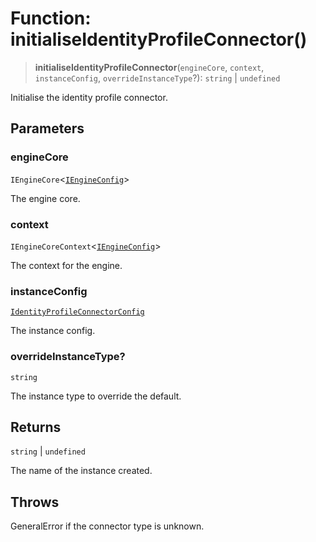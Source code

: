 # Function: initialiseIdentityProfileConnector()

> **initialiseIdentityProfileConnector**(`engineCore`, `context`, `instanceConfig`, `overrideInstanceType`?): `string` \| `undefined`

Initialise the identity profile connector.

## Parameters

### engineCore

`IEngineCore`\<[`IEngineConfig`](../interfaces/IEngineConfig.md)\>

The engine core.

### context

`IEngineCoreContext`\<[`IEngineConfig`](../interfaces/IEngineConfig.md)\>

The context for the engine.

### instanceConfig

[`IdentityProfileConnectorConfig`](../type-aliases/IdentityProfileConnectorConfig.md)

The instance config.

### overrideInstanceType?

`string`

The instance type to override the default.

## Returns

`string` \| `undefined`

The name of the instance created.

## Throws

GeneralError if the connector type is unknown.
